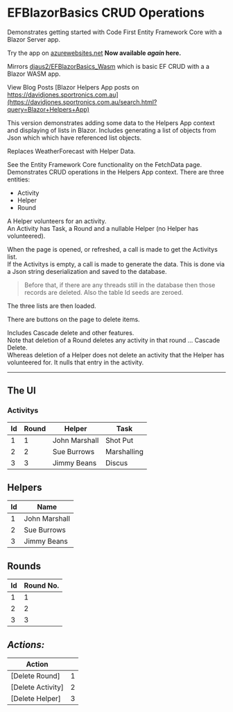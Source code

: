 # EFBlazorBasics CRUD Operations
Demonstrates getting started with Code First Entity Framework Core with a Blazor Server app.

Try the app on <a href="https://efblazorbasicssvronly.azurewebsites.net">azurewebsites.net</a> **Now available _again_ here.**

Mirrors [djaus2/EFBlazorBasics_Wasm](https://github.com/djaus2/EFBlazorBasics_Wasm) which is basic EF CRUD with a a Blazor WASM app.

View Blog Posts [Blazor Helpers App posts on https://davidjones.sportronics.com.au](https://davidjones.sportronics.com.au/search.html?query=Blazor+Helpers+App)

This version demonstrates adding some data to the Helpers App context and displaying of lists in Blazor. 
Includes generating a list of objects from Json which which have referenced list objects.  

Replaces WeatherForecast with Helper Data.

See the Entity Framework Core functionality on the FetchData page.
Demonstrates CRUD operations in the Helpers App context.
There are three entities:  
- Activity
- Helper
- Round

A Helper volunteers for an activity.  
An Activity has Task, a Round and a nullable Helper (no Helper has volunteered).  

When the page is opened, or refreshed, a call is made to get the Activitys list.  
If the Activitys is empty, a call is made to generate the data.
This is done via a Json string deserialization and saved to the database.
> Before that, if there are any threads still in the database then those records are deleted.
Also the table Id seeds are zeroed.  

The three lists are then loaded.

There are buttons on the page to delete items.  

Includes Cascade delete and other features.  
Note that deletion of a Round deletes any activity in that round ... Cascade Delete.  
Whereas deletion of a Helper does not delete an activity that the Helper has volunteered for.
It nulls that entry in the activity.

<hr/>

## The UI

### Activitys

| **Id** | **Round** | **Helper**  | **Task** |
|--------|-----------|-------------|----------|
| 1      | 1         | John Marshall | Shot Put   |
| 2      | 2         | Sue Burrows | Marshalling   |
| 3      | 3         | Jimmy Beans | Discus   |

## Helpers

| **Id** | **Name**    |
|--------|-------------|
| 1      | John Marshall |
| 2      | Sue Burrows |
| 3      | Jimmy Beans |

## Rounds

| **Id** | **Round No.** |
|--------|---------------|
| 1      | 1             |
| 2      | 2             |
| 3      | 3             |

## _Actions:_

| **Action**    |   |
|-----------------|---|
| [Delete Round]    |  1 |
| [Delete Activity] | 2  |
|[Delete Helper]   | 3  |


